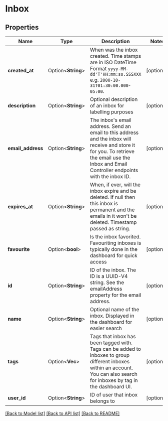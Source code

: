 # Inbox

## Properties

Name | Type | Description | Notes
------------ | ------------- | ------------- | -------------
**created_at** | Option<**String**> | When was the inbox created. Time stamps are in ISO DateTime Format `yyyy-MM-dd'T'HH:mm:ss.SSSXXX` e.g. `2000-10-31T01:30:00.000-05:00`. | [optional]
**description** | Option<**String**> | Optional description of an inbox for labelling purposes | [optional]
**email_address** | Option<**String**> | The inbox's email address. Send an email to this address and the inbox will receive and store it for you. To retrieve the email use the Inbox and Email Controller endpoints with the inbox ID. | [optional]
**expires_at** | Option<**String**> | When, if ever, will the inbox expire and be deleted. If null then this inbox is permanent and the emails in it won't be deleted. Timestamp passed as string. | [optional]
**favourite** | Option<**bool**> | Is the inbox favorited. Favouriting inboxes is typically done in the dashboard for quick access | [optional]
**id** | Option<**String**> | ID of the inbox. The ID is a UUID-V4 string. See the emailAddress property for the email address. | [optional]
**name** | Option<**String**> | Optional name of the inbox. Displayed in the dashboard for easier search | [optional]
**tags** | Option<**Vec<String>**> | Tags that inbox has been tagged with. Tags can be added to inboxes to group different inboxes within an account. You can also search for inboxes by tag in the dashboard UI. | [optional]
**user_id** | Option<**String**> | ID of user that inbox belongs to | [optional]

[[Back to Model list]](../README.md#documentation-for-models) [[Back to API list]](../README.md#documentation-for-api-endpoints) [[Back to README]](../README.md)


